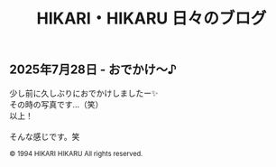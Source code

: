 <!DOCTYPE html>
<html lang="ja">
<head>
  <meta charset="UTF-8">
  <title>2025年7月28日 - おでかけ～♪</title>
  <link rel="stylesheet" href="../style.css"> <!-- 共通CSSの読み込み -->
</head>
<body>
  <header>
    <h1>HIKARI・HIKARU 日々のブログ</h1>
  </header>
  <main>
    <h2>2025年7月28日 - おでかけ～♪</h2>
    <p>
      少し前に久しぶりにおでかけしましたー✨<br>
      その時の写真です...（笑）<br>
      以上！<br><br>
      そんな感じです。笑
    </p>
  </main>
  <footer>
    <small>&copy; 1994 HIKARI HIKARU All rights reserved.</small>
  </footer>
</body>
</html>
